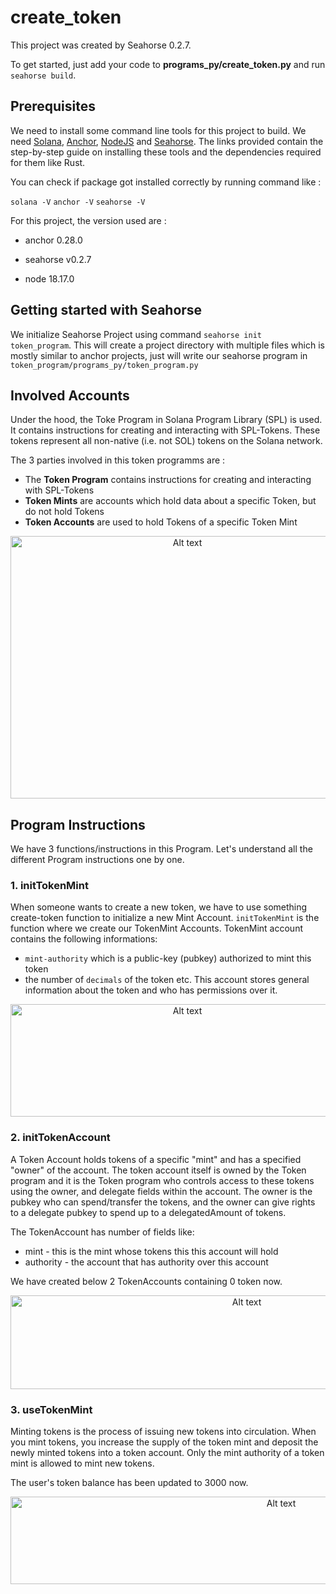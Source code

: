 # create_token

This project was created by Seahorse 0.2.7.

To get started, just add your code to **programs_py/create_token.py** and run `seahorse build`.


## Prerequisites
We need to install some command line tools for this project to build. We need [Solana](https://docs.solana.com/cli/install-solana-cli-tools), [Anchor](https://project-serum.github.io/anchor/getting-started/installation.html#install-rust), [NodeJS](https://nodejs.org/en/) and [Seahorse](https://seahorse-lang.org/docs/installation). The links provided contain the step-by-step guide on installing these tools and the dependencies required for them like Rust.

You can check if package got installed correctly by running command like :

`solana -V`
`anchor -V`
`seahorse -V`

For this project, the version used are :
* anchor 0.28.0

* seahorse v0.2.7

* node 18.17.0

## Getting started with Seahorse
We initialize Seahorse Project using command `seahorse init token_program`. This will create a project directory with multiple files which is mostly similar to anchor projects, just will write our seahorse program in `token_program/programs_py/token_program.py`

## Involved Accounts
Under the hood, the Toke Program in Solana Program Library (SPL) is used. It contains instructions for creating and interacting with SPL-Tokens. These tokens represent all non-native (i.e. not SOL) tokens on the Solana network. 

The 3 parties involved in this token programms are :
* The **Token Program** contains instructions for creating and interacting with SPL-Tokens
* **Token Mints** are accounts which hold data about a specific Token, but do not hold Tokens
* **Token Accounts** are used to hold Tokens of a specific Token Mint

<p align="center">
  <img src="https://github.com/akshaydhayal/Seahorse-Token-Program/blob/master/assets/tokenProgram0.png" alt="Alt text" title="Optional title" height="420" width="550">
</p>


## Program Instructions
We have 3 functions/instructions in this Program. Let's understand all the different Program instructions one by one.

### 1. initTokenMint
When someone wants to create a new token, we have to use something create-token function to initialize a new Mint Account. `initTokenMint` is the function where we create our TokenMint Accounts. TokenMint account contains the following informations: 
* `mint-authority` which is a public-key (pubkey) authorized to mint this token
*  the number of `decimals` of the token etc. 
This account stores general information about the token and who has permissions over it.
<p align="center">
  <img src="https://github.com/akshaydhayal/Seahorse-Token-Program/blob/master/assets/figg1.png" alt="Alt text" title="Optional title" height="180" width="550">
</p>


### 2. initTokenAccount
A Token Account holds tokens of a specific "mint" and has a specified "owner" of the account. The token account itself is owned by the Token program and it is the Token program who controls access to these tokens using the owner, and delegate fields within the account. The owner is the pubkey who can spend/transfer the tokens, and the owner can give rights to a delegate pubkey to spend up to a delegatedAmount of tokens. 

The TokenAccount has number of fields like:
* mint - this is the mint whose tokens this this account will hold
* authority - the account that has authority over this account

We have created below 2 TokenAccounts containing 0 token now.
<p align="center">
  <img src="https://github.com/akshaydhayal/Seahorse-Token-Program/blob/master/assets/figg2.png" alt="Alt text" title="Optional title" height="150" width="740">
</p>

### 3. useTokenMint
Minting tokens is the process of issuing new tokens into circulation. When you mint tokens, you increase the supply of the token mint and deposit the newly minted tokens into a token account. Only the mint authority of a token mint is allowed to mint new tokens.

The user's token balance has been updated to 3000 now.
<p align="center">
  <img src="https://github.com/akshaydhayal/Seahorse-Token-Program/blob/master/assets/figg5.png" alt="Alt text" title="Optional title" height="140" width="850">
</p>
  

